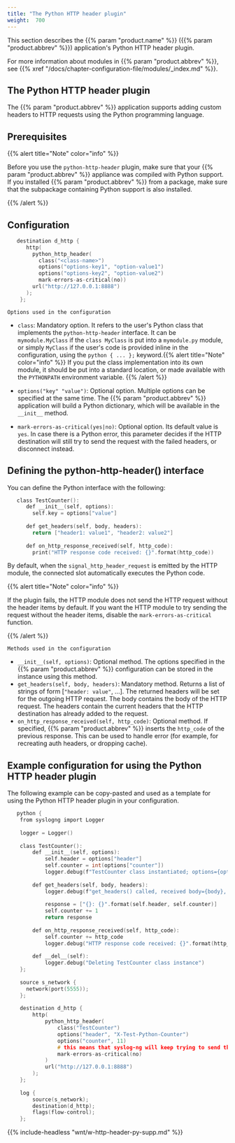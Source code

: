 ```yaml
---
title: "The Python HTTP header plugin"
weight:  700
---
```

<!-- DISCLAIMER: This file is based on the syslog-ng Open Source Edition documentation https://github.com/balabit/syslog-ng-ose-guides/commit/2f4a52ee61d1ea9ad27cb4f3168b95408fddfdf2 and is used under the terms of The syslog-ng Open Source Edition Documentation License. The file has been modified by Axoflow. -->

This section describes the {{% param "product.name" %}} ({{% param "product.abbrev" %}}) application's Python HTTP header plugin.

For more information about modules in {{% param "product.abbrev" %}}, see {{% xref "/docs/chapter-configuration-file/modules/_index.md" %}}.


## The Python HTTP header plugin

The {{% param "product.abbrev" %}} application supports adding custom headers to HTTP requests using the Python programming language.



## Prerequisites

{{% alert title="Note" color="info" %}}

Before you use the `python-http-header` plugin, make sure that your {{% param "product.abbrev" %}} appliance was compiled with Python support. If you installed {{% param "product.abbrev" %}} from a package, make sure that the subpackage containing Python support is also installed.

{{% /alert %}}



## Configuration

```c
   destination d_http {
      http(
        python_http_header(
          class("<class-name>")
          options("options-key1", "option-value1")
          options("options-key2", "option-value2")
          mark-errors-as-critical(no))
        url("http://127.0.0.1:8888")
      );
    };
```

`Options used in the configuration`

  - `class`: Mandatory option. It refers to the user's Python class that implements the `python-http-header` interface. It can be `mymodule.MyClass` if the `class MyClass` is put into a `mymodule.py` module, or simply `MyClass` if the user's code is provided inline in the configuration, using the `python { ... };` keyword.{{% alert title="Note" color="info" %}}
If you put the class implementation into its own module, it should be put into a standard location, or made available with the `PYTHONPATH` environment variable.
    {{% /alert %}}

  - `options("key" "value")`: Optional option. Multiple options can be specified at the same time. The {{% param "product.abbrev" %}} application will build a Python dictionary, which will be available in the `__init__` method.

  - `mark-errors-as-critical(yes|no)`: Optional option. Its default value is `yes`. In case there is a Python error, this parameter decides if the HTTP destination will still try to send the request with the failed headers, or disconnect instead.



## Defining the python-http-header() interface

You can define the Python interface with the following:

```c
   class TestCounter():
      def __init__(self, options):
        self.key = options["value"]
    
      def get_headers(self, body, headers):
        return ["header1: value1", "header2: value2"]
    
      def on_http_response_received(self, http_code):
        print("HTTP response code received: {}".format(http_code))
```

By default, when the `signal_http_header_request` is emitted by the HTTP module, the connected slot automatically executes the Python code.

{{% alert title="Note" color="info" %}}

If the plugin fails, the HTTP module does not send the HTTP request without the header items by default. If you want the HTTP module to try sending the request without the header items, disable the `mark-errors-as-critical` function.

{{% /alert %}}


`Methods used in the configuration`

  - `__init__(self, options)`: Optional method. The options specified in the {{% param "product.abbrev" %}} configuration can be stored in the instance using this method.
  - `get_headers(self, body, headers)`: Mandatory method. Returns a list of strings of form [`"header: value"`, ...]. The returned headers will be set for the outgoing HTTP request. The body contains the body of the HTTP request. The headers contain the current headers that the HTTP destination has already added to the request.
  - `on_http_response_received(self, http_code)`: Optional method. If specified, {{% param "product.abbrev" %}} inserts the `http_code` of the previous response. This can be used to handle error (for example, for recreating auth headers, or dropping cache).





## Example configuration for using the Python HTTP header plugin

The following example can be copy-pasted and used as a template for using the Python HTTP header plugin in your configuration.

```c
   python {
    from syslogng import Logger
                        
    logger = Logger()
                        
    class TestCounter():
        def __init__(self, options):
            self.header = options["header"]
            self.counter = int(options["counter"])
            logger.debug(f"TestCounter class instantiated; options={options}")
                        
        def get_headers(self, body, headers):
            logger.debug(f"get_headers() called, received body={body}, headers={headers}")
                        
            response = ["{}: {}".format(self.header, self.counter)]
            self.counter += 1
            return response
                        
        def on_http_response_received(self, http_code):
            self.counter += http_code
            logger.debug("HTTP response code received: {}".format(http_code))
                        
        def __del__(self):
            logger.debug("Deleting TestCounter class instance")
    };
                        
    source s_network {
      network(port(5555));
    };
                        
    destination d_http {
        http(
            python_http_header(
                class("TestCounter")
                options("header", "X-Test-Python-Counter")
                options("counter", 11)
                # this means that syslog-ng will keep trying to send the http request even when this module fails
                mark-errors-as-critical(no)
            )
            url("http://127.0.0.1:8888")
        );
    };
                        
    log {
        source(s_network);
        destination(d_http);
        flags(flow-control);
    };
```



{{% include-headless "wnt/w-http-header-py-supp.md" %}}
